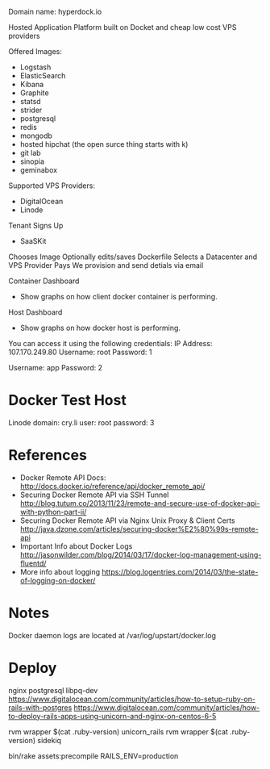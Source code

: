 Domain name: hyperdock.io

Hosted Application Platform built on Docket and cheap low cost VPS providers

Offered Images:
 * Logstash
 * ElasticSearch
 * Kibana
 * Graphite
 * statsd
 * strider
 * postgresql
 * redis
 * mongodb
 * hosted hipchat (the open surce thing starts with k)
 * git lab
 * sinopia
 * geminabox

Supported VPS Providers:
 * DigitalOcean
 * Linode

Tenant Signs Up
 - SaaSKit

Chooses Image
Optionally edits/saves Dockerfile
Selects a Datacenter and VPS Provider
Pays
We provision and send detials via email

Container Dashboard
 - Show graphs on how client docker container is performing. 

Host Dashboard
 - Show graphs on how docker host is performing. 

You can access it using the following credentials:
IP Address: 107.170.249.80
Username: root
Password: 1

Username: app
Password: 2

# Docker Test Host
Linode
domain: cry.li
user: root
password: 3

# References

* Docker Remote API Docs: http://docs.docker.io/reference/api/docker_remote_api/
* Securing Docker Remote API via SSH Tunnel http://blog.tutum.co/2013/11/23/remote-and-secure-use-of-docker-api-with-python-part-ii/
* Securing Docker Remote API via Nginx Unix Proxy & Client Certs http://java.dzone.com/articles/securing-docker%E2%80%99s-remote-api
* Important Info about Docker Logs http://jasonwilder.com/blog/2014/03/17/docker-log-management-using-fluentd/
* More info about logging https://blog.logentries.com/2014/03/the-state-of-logging-on-docker/

# Notes

Docker daemon logs are located at /var/log/upstart/docker.log

# Deploy

nginx postgresql libpq-dev
https://www.digitalocean.com/community/articles/how-to-setup-ruby-on-rails-with-postgres
https://www.digitalocean.com/community/articles/how-to-deploy-rails-apps-using-unicorn-and-nginx-on-centos-6-5

rvm wrapper $(cat .ruby-version) unicorn_rails
rvm wrapper $(cat .ruby-version) sidekiq

bin/rake assets:precompile RAILS_ENV=production
